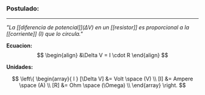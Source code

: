 ### **Postulado:** 
---
_"La [[diferencia de potencial]]$(\Delta V)$ en un [[resistor]] es proporcional a la [[corriente]] ($I$) que lo circula."_

**Ecuacion:** 
$$
\begin{align} 
&\Delta V = I \cdot R 
\end{align}
$$

**Unidades:** 

$$ 
\left\{ 
\begin{array}{ l } 
[\Delta V] &= Volt \space (V) \\
[I] &= Ampere \space (A) \\
[R] &= Ohm \space (\Omega) \\ 
\end{array} \right.
$$
